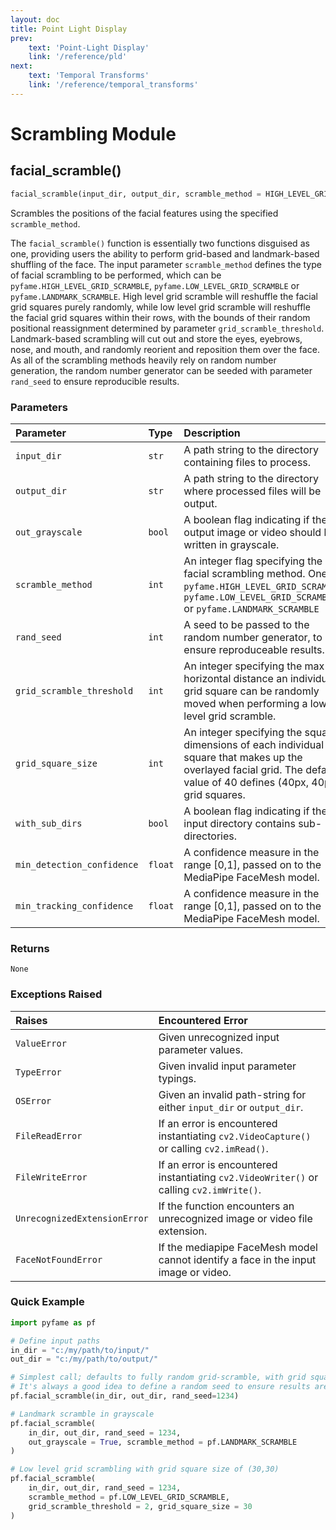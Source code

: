 ```yaml
---
layout: doc
title: Point Light Display
prev: 
    text: 'Point-Light Display'
    link: '/reference/pld'
next: 
    text: 'Temporal Transforms'
    link: '/reference/temporal_transforms'
---
```

# Scrambling Module

## facial_scramble()

```python
facial_scramble(input_dir, output_dir, scramble_method = HIGH_LEVEL_GRID_SCRAMBLE)
```
Scrambles the positions of the facial features using the specified `scramble_method`.

The `facial_scramble()` function is essentially two functions disguised as one, providing users the ability to perform grid-based and landmark-based shuffling of the face. The input parameter `scramble_method` defines the type of facial scrambling to be performed, which can be `pyfame.HIGH_LEVEL_GRID_SCRAMBLE`, `pyfame.LOW_LEVEL_GRID_SCRAMBLE` or `pyfame.LANDMARK_SCRAMBLE`. High level grid scramble will reshuffle the facial grid squares purely randomly, while low level grid scramble will reshuffle the facial grid squares within their rows, with the bounds of their random positional reassignment determined by parameter `grid_scramble_threshold`. Landmark-based scrambling will cut out and store the eyes, eyebrows, nose, and mouth, and randomly reorient and reposition them over the face. As all of the scrambling methods heavily rely on random number generation, the random number generator can be seeded with parameter `rand_seed` to ensure reproducible results. 

### Parameters

| Parameter                  | Type           | Description                                               |
| :------------------------- | :------------- | :-------------------------------------------------------- |
| `input_dir` | `str` | A path string to the directory containing files to process. |
| `output_dir` | `str` | A path string to the directory where processed files will be output. |
| `out_grayscale` | `bool` | A boolean flag indicating if the output image or video should be written in grayscale. |
| `scramble_method` | `int` | An integer flag specifying the facial scrambling method. One of `pyfame.HIGH_LEVEL_GRID_SCRAMBLE`, `pyfame.LOW_LEVEL_GRID_SCRAMBLE` or `pyfame.LANDMARK_SCRAMBLE` |
| `rand_seed` | `int` | A seed to be passed to the random number generator, to ensure reproduceable results. |
| `grid_scramble_threshold` | `int` | An integer specifying the max horizontal distance an individual grid square can be randomly moved when performing a low-level grid scramble. |
| `grid_square_size` | `int` | An integer specifying the square dimensions of each individual grid square that makes up the overlayed facial grid. The default value of 40 defines (40px, 40px) grid squares. |
| `with_sub_dirs`            | `bool` | A boolean flag indicating if the input directory contains sub-directories. |
| `min_detection_confidence` | `float` | A confidence measure in the range [0,1], passed on to the MediaPipe FaceMesh model. |
| `min_tracking_confidence`  | `float` | A confidence measure in the range [0,1], passed on to the MediaPipe FaceMesh model. |

### Returns

`None`

### Exceptions Raised

| Raises | Encountered Error |
| :----- | :---- |
| `ValueError` | Given unrecognized input parameter values. |
| `TypeError` | Given invalid input parameter typings. |
| `OSError` | Given an invalid path-string for either `input_dir` or `output_dir`. |
| `FileReadError` | If an error is encountered instantiating `cv2.VideoCapture()` or calling `cv2.imRead()`. |
| `FileWriteError` | If an error is encountered instantiating `cv2.VideoWriter()` or calling `cv2.imWrite()`. |
| `UnrecognizedExtensionError` | If the function encounters an unrecognized image or video file extension. |
| `FaceNotFoundError` | If the mediapipe FaceMesh model cannot identify a face in the input image or video. |

### Quick Example

```Python
import pyfame as pf

# Define input paths
in_dir = "c:/my/path/to/input/"
out_dir = "c:/my/path/to/output/"

# Simplest call; defaults to fully random grid-scramble, with grid square size of (40,40)
# It's always a good idea to define a random seed to ensure results are reproducable
pf.facial_scramble(in_dir, out_dir, rand_seed=1234)

# Landmark scramble in grayscale
pf.facial_scramble(
    in_dir, out_dir, rand_seed = 1234, 
    out_grayscale = True, scramble_method = pf.LANDMARK_SCRAMBLE
)

# Low level grid scrambling with grid square size of (30,30)
pf.facial_scramble(
    in_dir, out_dir, rand_seed = 1234,
    scramble_method = pf.LOW_LEVEL_GRID_SCRAMBLE, 
    grid_scramble_threshold = 2, grid_square_size = 30
)
```
